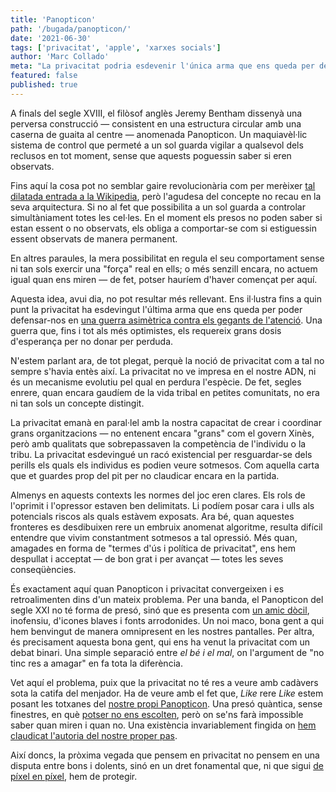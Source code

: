 ```yaml
---
title: 'Panopticon'
path: '/bugada/panopticon/'
date: '2021-06-30'
tags: ['privacitat', 'apple', 'xarxes socials']
author: 'Marc Collado'
meta: "La privacitat podria esdevenir l'única arma que ens queda per defensar-nos en una guerra asimètrica contra els gegants de l'atenció."
featured: false
published: true
---
```


A finals del segle XVIII, el filòsof anglès Jeremy Bentham dissenyà una perversa construcció — consistent en una estructura circular amb una caserna de guaita al centre — anomenada Panopticon. Un maquiavèl·lic sistema de control que permeté a un sol guarda vigilar a qualsevol dels reclusos en tot moment, sense que aquests poguessin saber si eren observats.

Fins aquí la cosa pot no semblar gaire revolucionària com per merèixer [tal dilatada entrada a la Wikipedia](https://en.wikipedia.org/wiki/Panopticon), però l'agudesa del concepte no recau en la seva arquitectura. Si no al fet que possibilita a un sol guarda a controlar simultàniament totes les cel·les. En el moment els presos no poden saber si estan essent o no observats, els obliga a comportar-se com si estiguessin essent observats de manera permanent.

En altres paraules, la mera possibilitat en regula el seu comportament sense ni tan sols exercir una "força" real en ells; o més senzill encara, no actuem igual quan ens miren — de fet, potser hauríem d'haver començat per aquí.

Aquesta idea, avui dia, no pot resultar més rellevant. Ens il·lustra fins a quin punt la privacitat ha esdevingut l'última arma que ens queda per poder defensar-nos en [una guerra asimètrica contra els gegants de l'atenció](https://safareig.netlify.app/bugada/stories-de-final-dubtos). Una guerra que, fins i tot als més optimistes, els requereix grans dosis d'esperança per no donar per perduda.

N'estem parlant ara, de tot plegat, perquè la noció de privacitat com a tal no sempre s'havia entès així. La privacitat no ve impresa en el nostre ADN, ni és un mecanisme evolutiu pel qual en perdura l'espècie. De fet, segles enrere, quan encara gaudíem de la vida tribal en petites comunitats, no era ni tan sols un concepte distingit.

La privacitat emanà en paral·lel amb la nostra capacitat de crear i coordinar grans organitzacions — no entenent encara "grans" com el govern Xinès, però amb qualitats que sobrepassaven la competència de l'individu o la tribu. La privacitat esdevingué un racó existencial per resguardar-se dels perills els quals els individus es podien veure sotmesos. Com aquella carta que et guardes prop del pit per no claudicar encara en la partida.

Almenys en aquests contexts les normes del joc eren clares. Els rols de l'oprimit i l'opressor estaven ben delimitats. Li podíem posar cara i ulls als potencials riscos als quals estàvem exposats. Ara bé, quan aquestes fronteres es desdibuixen rere un embruix anomenat algoritme, resulta difícil entendre que vivim constantment sotmesos a tal opressió. Més quan, amagades en forma de "termes d'ús i política de privacitat", ens hem despullat i acceptat — de bon grat i per avançat — totes les seves conseqüències.

És exactament aquí quan Panopticon i privacitat convergeixen i es retroalimenten dins d'un mateix problema. Per una banda, el Panopticon del segle XXI no té forma de presó, sinó que es presenta com [un amic dòcil](https://rss.com/podcasts/safareig/193130), inofensiu, d'icones blaves i fonts arrodonides. Un noi maco, bona gent a qui hem benvingut de manera omnipresent en les nostres pantalles. Per altra, és precisament aquesta bona gent, qui ens ha venut la privacitat com un debat binari. Una simple separació entre _el bé i el mal_, on l'argument de "no tinc res a amagar" en fa tota la diferència.

Vet aquí el problema, puix que la privacitat no té res a veure amb cadàvers sota la catifa del menjador. Ha de veure amb el fet que, _Like_ rere _Like_ estem posant les totxanes del [nostre propi Panopticon](https://safareig.netlify.app/bugada/anuncis-al-metavers). Una presó quàntica, sense finestres, en què [potser no ens escolten](https://safareig.netlify.app/bugada/no-ens-escolten), però on se'ns farà impossible saber quan miren i quan no. Una existència invariablement fingida on [hem claudicat l'autoria del nostre proper pas](https://safareig.netlify.app/bugada/gerro-trencat).

Així doncs, la pròxima vegada que pensem en privacitat no pensem en una disputa entre bons i dolents, sinó en un dret fonamental que, ni que sigui [de píxel en píxel](https://rss.com/podcasts/safareig/225425), hem de protegir.
